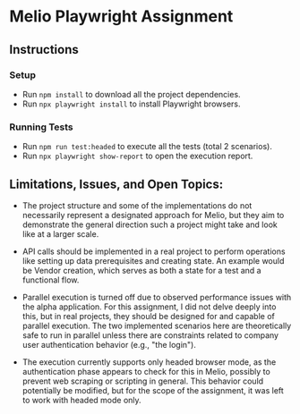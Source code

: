 # Melio Playwright Assignment

## Instructions

### Setup

- Run `npm install` to download all the project dependencies.
- Run `npx playwright install` to install Playwright browsers.

### Running Tests

- Run `npm run test:headed` to execute all the tests (total 2 scenarios).
- Run `npx playwright show-report` to open the execution report.

## Limitations, Issues, and Open Topics:

- The project structure and some of the implementations do not necessarily represent a designated approach for Melio, but they aim to demonstrate the general direction such a project might take and look like at a larger scale.
- API calls should be implemented in a real project to perform operations like setting up data prerequisites and creating state. An example would be Vendor creation, which serves as both a state for a test and a functional flow.

- Parallel execution is turned off due to observed performance issues with the alpha application. For this assignment, I did not delve deeply into this, but in real projects, they should be designed for and capable of parallel execution. The two implemented scenarios here are theoretically safe to run in parallel unless there are constraints related to company user authentication behavior (e.g., "the login").

- The execution currently supports only headed browser mode, as the authentication phase appears to check for this in Melio, possibly to prevent web scraping or scripting in general. This behavior could potentially be modified, but for the scope of the assignment, it was left to work with headed mode only.
